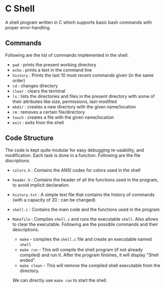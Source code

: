 # C Shell

A shell program written in C which supports basic bash commands with proper error-handling.

## Commands
Following are the list of commands implemented in the shell.

- `pwd` : prints the present working directory
- `echo` : prints a text in the command line
- `history` : Prints the last 10 most recent commands given (in the same order)
- `cd` : changes directory
- `clear` : clears the terminal
- `ls` : lists the directories and files in the present directory with some of their attributes like size, permissions, last-modified
- `mkdir` : creates a new directory with the given name/location
- `rm` : removes a certain file/directory
- `touch` : creates a file with the given name/location
- `exit` : exits from the shell
 

 ## Code Structure
 The code is kept quite modular for easy debugging re-usability, and modification. Each task is done in a function. Following are the file discriptions.
 
 - `colors.h` : Contains the ANSI codes for colors used in the shell
 - `header.h` : Contains the header of all the functions used in the program, to avoid implicit declaration.
 - `history.txt` : A simple text file that contains the history of commands (with a capacity of 20 : can be changed)
 - `shell.c` : Contains the main code and the functions used in the program
 - `Makefile` : Compiles `shell.c` and runs the executable `shell`. Also allows to clear the executable. Following are the possible commands and their descriptions.
    - `make` - compiles the `shell.c` file and create an executable named `shell`
    - `make run` - This will compile the shell program (if not already compiled) and run it. After the program finishes, it will display "Shell ended".
    - `make clean` - This will remove the compiled shell executable from the directory.

    We can directly use `make run` to start the shell.



 